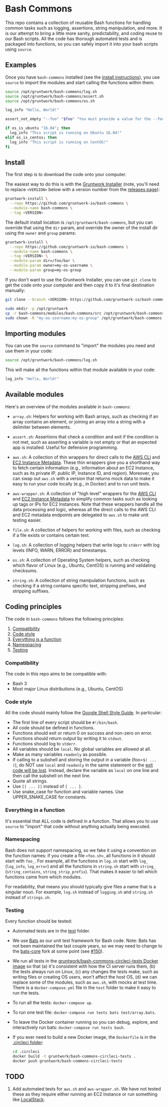 # Bash Commons

This repo contains a collection of reusable Bash functions for handling common tasks such as logging, assertions,
string manipulation, and more. It is our attempt to bring a little more sanity, predictability, and coding reuse to our
Bash scripts. All the code has thorough automated tests and is packaged into functions, so you can safely import it
into your bash scripts using `source`.




## Examples

Once you have `bash-commons` installed (see the [install instructions](#install)), you use `source` to import the
modules and start calling the functions within them:

```bash
source /opt/gruntwork/bash-commons/log.sh
source /opt/gruntwork/bash-commons/assert.sh
source /opt/gruntwork/bash-commons/os.sh

log_info "Hello, World!"

assert_not_empty "--foo" "$foo" "You must provide a value for the --foo parameter."

if os_is_ubuntu "16.04"; then
  log_info "This script is running on Ubuntu 16.04!"
elif os_is_centos; then
  log_info "This script is running on CentOS!"
fi
```




## Install

The first step is to download the code onto your computer.

The easiest way to do this is with the [Gruntwork Installer](https://github.com/gruntwork-io/gruntwork-installer)
(note, you'll need to replace `<VERSION>` below with a version number from the [releases
page](https://github.com/gruntwork-io/bash-commons/releases)):

```bash
gruntwork-install \
  --repo https://github.com/gruntwork-io/bash-commons \
  --module-name bash-commons \
  --tag <VERSION>
```

The default install location is `/opt/gruntwork/bash-commons`, but you can override that using the `dir` param, and
override the owner of the install dir using the `owner` and `group` params:

```bash
gruntwork-install \
  --repo https://github.com/gruntwork-io/bash-commons \
  --module-name bash-commons \
  --tag <VERSION> \
  --module-param dir=/foo/bar \
  --module-param owner=my-os-username \
  --module-param group=my-os-group
```

If you don't want to use the Gruntwork Installer, you can use `git clone` to get the code onto your computer and then
copy it to it's final destination manually:

```bash
git clone --branch <VERSION> https://github.com/gruntwork-io/bash-commons.git

sudo mkdir -p /opt/gruntwork
cp -r bash-commons/modules/bash-commons/src /opt/gruntwork/bash-commons
sudo chown -R "my-os-username:my-os-group" /opt/gruntwork/bash-commons
```



## Importing modules

You can use the `source` command to "import" the modules you need and use them in your code:

```bash
source /opt/gruntwork/bash-commons/log.sh
```

This will make all the functions within that module available in your code:

```bash
log_info "Hello, World!"
```




## Available modules

Here's an overview of the modules available in `bash-commons`:

* `array.sh`: Helpers for working with Bash arrays, such as checking if an array contains an element, or joining an
  array into a string with a delimiter between elements.

* `assert.sh`: Assertions that check a condition and exit if the condition is not met, such as asserting a variable is
  not empty or that an expected app is installed. Useful for defensive programming.

* `aws.sh`: A collection of thin wrappers for direct calls to the [AWS CLI](https://aws.amazon.com/cli/) and [EC2
  Instance Metadata](https://docs.aws.amazon.com/AWSEC2/latest/UserGuide/ec2-instance-metadata.html). These thin
  wrappers give you a shorthand way to fetch certain information (e.g., information about an EC2 Instance, such as its
  private IP, public IP, Instance ID, and region). Moreover, you can swap out `aws.sh` with a version that returns mock
  data to make it easy to run your code locally (e.g., in Docker) and to run unit tests.

* `aws-wrapper.sh`: A collection of "high level" wrappers for the [AWS CLI](https://aws.amazon.com/cli/) and [EC2
  Instance Metadata](https://docs.aws.amazon.com/AWSEC2/latest/UserGuide/ec2-instance-metadata.html) to simplify common
  tasks such as looking up tags or IPs for EC2 Instances. Note that these wrappers handle all the data processing and
  logic, whereas all the direct calls to the AWS CLI and EC2 metadata endpoints are delegated to `aws.sh` to make unit
  testing easier.

* `file.sh`: A collection of helpers for working with files, such as checking if a file exists or contains certain text.

* `log.sh`: A collection of logging helpers that write logs to `stderr` with log levels (INFO, WARN, ERROR) and
  timestamps.

* `os.sh`: A collection of Operating System helpers, such as checking which flavor of Linux (e.g., Ubuntu, CentOS) is
  running and validating checksums.

* `string.sh`: A collection of string manipulation functions, such as checking if a string contains specific text,
  stripping prefixes, and stripping suffixes.




## Coding principles

The code in `bash-commons` follows the following principles:

1. [Compatibility](#compatibility)
1. [Code style](#code-style)
1. [Everything is a function](#everything-is-a-function)
1. [Namespacing](#namespacing)
1. [Testing](#testing)


### Compatibility

The code in this repo aims to be compatible with:

* Bash 3
* Most major Linux distributions (e.g., Ubuntu, CentOS)


### Code style

All the code should mainly follow the [Google Shell Style Guide](https://google.github.io/styleguide/shell.xml).
In particular:

* The first line of every script should be `#!/bin/bash`.
* All code should be defined in functions.
* Functions should exit or return 0 on success and non-zero on error.
* Functions should return output by writing it to `stdout`.
* Functions should log to `stderr`.
* All variables should be `local`. No global variables are allowed at all.
* Make as many variables `readonly` as possible.
* If calling to a subshell and storing the output in a variable (foo=`$( ... )`), do NOT use `local` and `readonly`
  in the same statement or the [exit code will be
  lost](https://blog.gruntwork.io/yak-shaving-series-1-all-i-need-is-a-little-bit-of-disk-space-6e5ef1644f67). Instead,
  declare the variable as `local` on one line and then call the subshell on the next line.
* Quote all strings.
* Use `[[ ... ]]` instead of `[ ... ]`.
* Use snake_case for function and variable names. Use UPPER_SNAKE_CASE for constants.


### Everything in a function

It's essential that ALL code is defined in a function. That allows you to use `source` to "import" that code without
anything actually being executed.


### Namespacing

Bash does not support namespacing, so we fake it using a convention on the function names: if you create a file
`<foo.sh>`, all functions in it should start with `foo_`. For example, all the functions in `log.sh` start with `log_`
(`log_info`, `log_error`) and all the functions in `string.sh` start with `string_` (`string_contains`,
`string_strip_prefix`). That makes it easier to tell which functions came from which modules.

For readability, that means you should typically give files a name that is a singular noun. For example, `log.sh`
instead of `logging.sh` and `string.sh` instead of `strings.sh`.


### Testing

Every function should be tested:

* Automated tests are in the [test](/test) folder.

* We use [Bats](https://github.com/sstephenson/bats) as our unit test framework for Bash code. Note: Bats has not been
  maintained the last couple years, so we may need to change to the [bats-core](https://github.com/bats-core/bats-core)
  fork at some point (see [#150](https://github.com/sstephenson/bats/issues/150)).

* We run all tests in the [gruntwork/bash-commons-circleci-tests Docker
  image](https://hub.docker.com/r/gruntwork/bash-commons-circleci-tests/) so that (a) it's consistent with how the CI
  server runs them, (b) the tests always run on Linux, (c) any changes the tests make, such as writing files or
  creating OS users, won't affect the host OS, (d) we can replace some of the modules, such as `aws.sh`, with mocks at
  test time. There is a `docker-compose.yml` file in the `test` folder to make it easy to run the tests.

* To run all the tests: `docker-compose up`.

* To run one test file: `docker-compose run tests bats test/array.bats`.

* To leave the Docker container running so you can debug, explore, and interactively run bats: `docker-compose run tests bash`.

* If you ever need to build a new Docker image, the `Dockerfile` is in the [.circleci folder](/.circleci):

    ```bash
    cd .circleci
    docker build -t gruntwork/bash-commons-circleci-tests .
    docker push gruntwork/bash-commons-circleci-tests
    ```



## TODO

1. Add automated tests for `aws.sh` and `aws-wrapper.sh`. We have not tested these as they require either running an
   EC2 Instance or run something like [LocalStack](https://github.com/localstack/localstack).